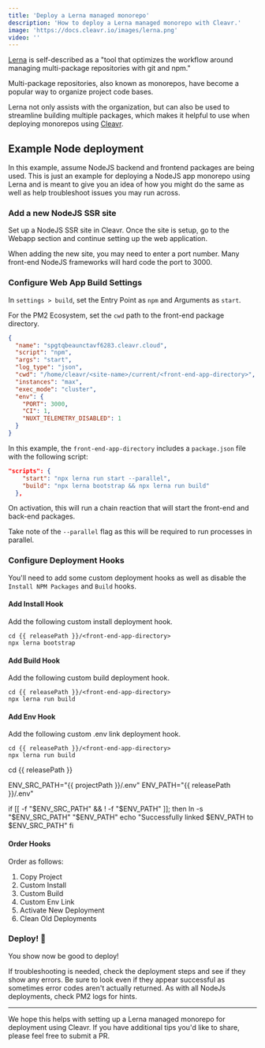 ```yaml
---
title: 'Deploy a Lerna managed monorepo'
description: 'How to deploy a Lerna managed monorepo with Cleavr.'
image: 'https://docs.cleavr.io/images/lerna.png'
video: ''
---
```


[Lerna](https://github.com/lerna/lerna#about) is self-described as a "tool that optimizes the workflow around managing multi-package repositories with git and npm."

Multi-package repositories, also known as monorepos, have become a popular way to organize project code bases. 

Lerna not only assists with the organization, but can also be used to streamline building multiple packages, which makes it helpful to use when deploying monorepos using [Cleavr](https://cleavr.io).

## Example Node deployment

In this example, assume NodeJS backend and frontend packages are being used. This is just an example for deploying a NodeJS app monorepo using Lerna and is meant to give you an idea of how you might do the same as well as help troubleshoot issues you may run across. 

### Add a new NodeJS SSR site
Set up a NodeJS SSR site in Cleavr. Once the site is setup, go to the Webapp section and continue setting up the web application. 

<base-info>
When adding the new site, you may need to enter a port number. Many front-end NodeJS frameworks will hard code the port to 3000.
</base-info>

### Configure Web App Build Settings

In `settings > build`, set the Entry Point as `npm` and Arguments as `start`. 

For the PM2 Ecosystem, set the `cwd` path to the front-end package directory. 

```json
{
  "name": "spgtqbeaunctavf6283.cleavr.cloud",
  "script": "npm",
  "args": "start",
  "log_type": "json",
  "cwd": "/home/cleavr/<site-name>/current/<front-end-app-directory>",
  "instances": "max",
  "exec_mode": "cluster",
  "env": {
    "PORT": 3000,
    "CI": 1,
    "NUXT_TELEMETRY_DISABLED": 1
  }
}
```

In this example, the `front-end-app-directory` includes a `package.json` file with the following script: 

```json
"scripts": {
    "start": "npx lerna run start --parallel",
    "build": "npx lerna bootstrap && npx lerna run build"
  },
```

On activation, this will run a chain reaction that will start the front-end and back-end packages. 

Take note of the `--parallel` flag as this will be required to run processes in parallel. 

### Configure Deployment Hooks

You'll need to add some custom deployment hooks as well as disable the `Install NPM Packages` and `Build` hooks. 

#### Add Install Hook

Add the following custom install deployment hook. 

```
cd {{ releasePath }}/<front-end-app-directory>
npx lerna bootstrap
```

#### Add Build Hook

Add the following custom build deployment hook. 

```
cd {{ releasePath }}/<front-end-app-directory>
npx lerna run build
```

#### Add Env Hook

Add the following custom .env link deployment hook. 

```
cd {{ releasePath }}/<front-end-app-directory>
npx lerna run build
```
cd {{ releasePath }}

ENV_SRC_PATH="{{ projectPath }}/.env"
ENV_PATH="{{ releasePath }}/.env"

if [[  -f "$ENV_SRC_PATH" && ! -f "$ENV_PATH" ]]; then
  ln -s "$ENV_SRC_PATH" "$ENV_PATH"
  echo "Successfully linked $ENV_PATH to $ENV_SRC_PATH"
fi

#### Order Hooks

Order as follows: 
1. Copy Project
1. Custom Install
1. Custom Build
1. Custom Env Link
1. Activate New Deployment
1. Clean Old Deployments 

### Deploy! 🚀

You show now be good to deploy!

If troubleshooting is needed, check the deployment steps and see if they show any errors. Be sure to look even if they appear successful as sometimes error codes aren't actually returned. As with all NodeJs deployments, check PM2 logs for hints. 

---

We hope this helps with setting up a Lerna managed monorepo for deployment using Cleavr. If you have additional tips you'd like to share, please feel free to submit a PR. 
